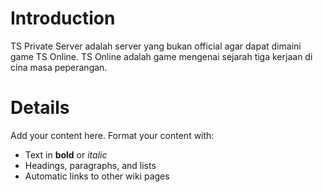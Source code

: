 # Introduction #

TS Private Server adalah server yang bukan official agar dapat dimaini game TS Online. TS Online adalah game mengenai sejarah tiga kerjaan di cina masa peperangan.


# Details #

Add your content here.  Format your content with:
  * Text in **bold** or _italic_
  * Headings, paragraphs, and lists
  * Automatic links to other wiki pages